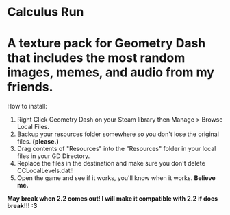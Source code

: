 # Calculus Run
# A texture pack for Geometry Dash that includes the most random images, memes, and audio from my friends.

How to install:
1. Right Click Geometry Dash on your Steam library then Manage > Browse Local Files.
2. Backup your resources folder somewhere so you don't lose the original files. **(please.)**
3. Drag contents of "Resources" into the "Resources" folder in your local files in your GD Directory.
4. Replace the files in the destination and make sure you don't delete CCLocalLevels.dat!!
5. Open the game and see if it works, you'll know when it works. **Believe me.**

**May break when 2.2 comes out! I will make it compatible with 2.2 if does break!!! :3**
